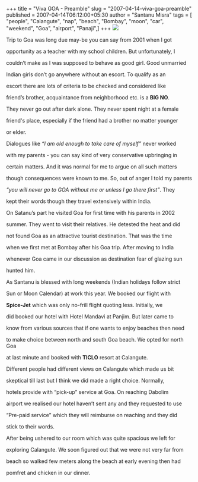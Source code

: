 +++
title = "Viva GOA - Preamble"
slug = "2007-04-14-viva-goa-preamble"
published = 2007-04-14T06:12:00+05:30
author = "Santanu Misra"
tags = [ "people", "Calangute", "nap", "beach", "Bombay", "moon", "car", "weekend", "Goa", "airport", "Panaji",]
+++
[![](../images/2007-04-14-viva-goa-preamble-spice-jet.jpg)](http://www.santm.com/gallery3/index.php/2007/goa)



Trip to Goa was long due may-be you can say from 2001 when I got

opportunity as a teacher with my school children. But unfortunately, I

couldn’t make as I was supposed to behave as good girl. Good unmarried

Indian girls don’t go anywhere without an escort. To qualify as an

escort there are lots of criteria to be checked and considered like

friend’s brother, acquaintance from neighborhood etc. is a **BIG NO**.

They never go out after dark alone. They never spent night at a female

friend's place, especially if the friend had a brother no matter younger

or elder.



Dialogues like *“I am old enough to take care of myself”* never worked

with my parents - you can say kind of very conservative upbringing in

certain matters. And it was normal for me to argue on all such matters

though consequences were known to me. So, out of anger I told my parents

*“you will never go to GOA without me or unless I go there first”*. They

kept their words though they travel extensively within India.



On Satanu’s part he visited Goa for first time with his parents in 2002

summer. They went to visit their relatives. He detested the heat and did

not found Goa as an attractive tourist destination. That was the time

when we first met at Bombay after his Goa trip. After moving to India

whenever Goa came in our discussion as destination fear of glazing sun

hunted him.



As Santanu is blessed with long weekends (Indian holidays follow strict

Sun or Moon Calendar) at work this year. We booked our flight with

**Spice-Jet** which was only no-frill flight quoting less. Initially, we

did booked our hotel with Hotel Mandavi at Panjim. But later came to

know from various sources that if one wants to enjoy beaches then need

to make choice between north and south Goa beach. We opted for north Goa

at last minute and booked with **TICLO** resort at Calangute.



Different people had different views on Calangute which made us bit

skeptical till last but I think we did made a right choice. Normally,

hotels provide with “pick-up” service at Goa. On reaching Dabolim

airport we realised our hotel haven’t sent any and they requested to use

“Pre-paid service” which they will reimburse on reaching and they did

stick to their words.



After being ushered to our room which was quite spacious we left for

exploring Calangute. We soon figured out that we were not very far from

beach so walked few meters along the beach at early evening then had

pomfret and chicken in our dinner.
